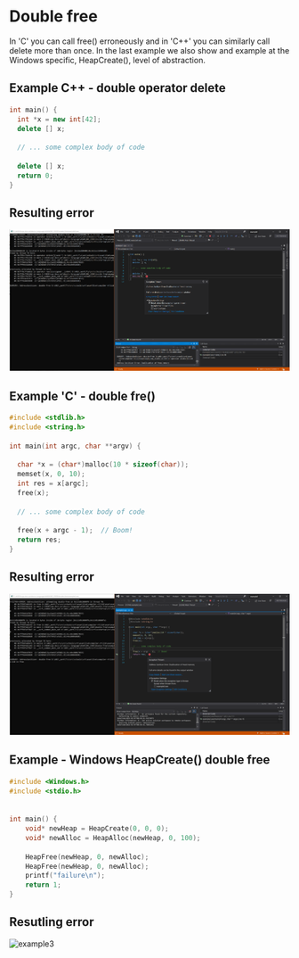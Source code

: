 
# Double free

In 'C' you can call free() erroneously and in 'C++' you can similarly call delete more than once. In the last example we also show and example at the Windows specific, HeapCreate(), level of abstraction.

## Example C++ - double operator delete

```cpp
int main() {
  int *x = new int[42];
  delete [] x;

  // ... some complex body of code

  delete [] x;
  return 0;
}
```
## Resulting error

![example1](SRC_CODE/double-free/example1.PNG)

## Example 'C' - double fre()
```cpp
#include <stdlib.h>
#include <string.h>

int main(int argc, char **argv) {

  char *x = (char*)malloc(10 * sizeof(char));
  memset(x, 0, 10);
  int res = x[argc];
  free(x);

  // ... some complex body of code

  free(x + argc - 1);  // Boom!
  return res;
}
```

## Resulting error


![example2](SRC_CODE/double-free/example2.PNG)


## Example - Windows HeapCreate() double free
```cpp
#include <Windows.h>
#include <stdio.h>


int main() {
    void* newHeap = HeapCreate(0, 0, 0);
    void* newAlloc = HeapAlloc(newHeap, 0, 100);

    HeapFree(newHeap, 0, newAlloc);
    HeapFree(newHeap, 0, newAlloc);
    printf("failure\n");
    return 1;
}
```

## Resutling error

![example3](SRC_CODE/double-free/example3.PNG)


